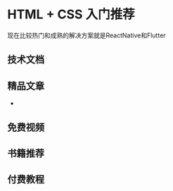# HTML + CSS 入门推荐

<!-- ['❌','✅','🔥','⭐'] -->
<roadmap :data="[
  {title:'跨端App',download:true,x:400,y:20},
  {title:'ReactNative',y:300,
    left:[
      ['跨端']
    ],
    right:[
      ['跨端']
    ]
  },
  {title:'Flutter',y:300},
]" />

现在比较热门和成熟的解决方案就是ReactNative和Flutter

## 技术文档
## 精品文章
* []()
## 免费视频

## 书籍推荐


## 付费教程
